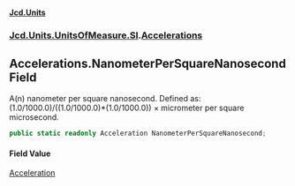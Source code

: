 #### [Jcd.Units](index.md 'index')
### [Jcd.Units.UnitsOfMeasure.SI](Jcd.Units.UnitsOfMeasure.SI.md 'Jcd.Units.UnitsOfMeasure.SI').[Accelerations](Accelerations.md 'Jcd.Units.UnitsOfMeasure.SI.Accelerations')

## Accelerations.NanometerPerSquareNanosecond Field

A(n) nanometer per square nanosecond. Defined as: (1.0/1000.0)/((1.0/1000.0)*(1.0/1000.0)) × micrometer per square microsecond.

```csharp
public static readonly Acceleration NanometerPerSquareNanosecond;
```

#### Field Value
[Acceleration](Acceleration.md 'Jcd.Units.UnitTypes.Acceleration')